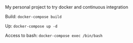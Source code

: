 My personal project to try docker and continuous integration


Build: `docker-compose build`

Up: `docker-compose up -d`

Access to bash: `docker-compose exec /bin/bash`
